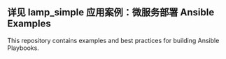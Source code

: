 详见 lamp_simple
应用案例：微服务部署
Ansible Examples
----------------

This repository contains examples and best practices for building Ansible Playbooks.

